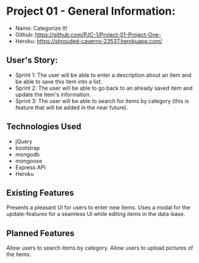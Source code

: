 # Project 01 - General Information:

* Name: Categorize It!
* Github: https://github.com/PJC-1/Project-01-Project-One-
* Heroku: https://shrouded-caverns-23537.herokuapp.com/


## User's Story:

* Sprint 1: The user will be able to enter a description about an item and be able to save this item into a list.
* Sprint 2: The user will be able to go back to an already saved item and update the item's information.
* Sprint 3: The user will be able to search for items by category (this is feature that will be added in the near future).


## Technologies Used

* jQuery
* bootstrap
* mongodb
* mongoose
* Express API
* Heroku


## Existing Features

Presents a pleasant UI for users to enter new items.
Uses a modal for the update-features for a seamless UI while editing items in the data-base.


## Planned Features

Allow users to search items by category.
Allow users to upload pictures of the items.
